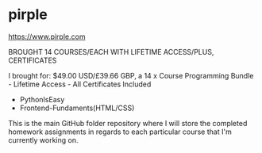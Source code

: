 # pirple

https://www.pirple.com

BROUGHT 14 COURSES/EACH WITH LIFETIME ACCESS/PLUS, CERTIFICATES

I brought for: $49.00 USD/£39.66 GBP, a 14 x Course Programming Bundle - Lifetime Access - All Certificates Included

- PythonIsEasy
- Frontend-Fundaments(HTML/CSS)

This is the main GitHub folder repository where I will store the completed homework assignments in regards to each particular course that I'm currently working on.
